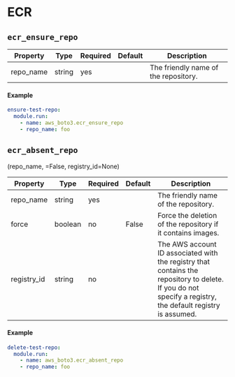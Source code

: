 # ECR


## `ecr_ensure_repo`


Property    | Type     | Required | Default     | Description
------------|----------|----------|-------------|-------------------------------------
repo_name   | string   | yes      |             | The friendly name of the repository.


#### Example

```yaml
ensure-test-repo:
  module.run:
    - name: aws_boto3.ecr_ensure_repo
    - repo_name: foo
```


## `ecr_absent_repo`
(repo_name, =False, registry_id=None)

Property    | Type     | Required | Default     | Description
------------|----------|----------|-------------|-------------------------------------
repo_name   | string   | yes      |             | The friendly name of the repository.
force       | boolean  | no       | False       | Force the deletion of the repository if it contains images.
registry_id | string   | no       |             | The AWS account ID associated with the registry that contains the repository to delete. If you do not specify a registry, the default registry is assumed.


#### Example

```yaml
delete-test-repo:
  module.run:
    - name: aws_boto3.ecr_absent_repo
    - repo_name: foo
```
